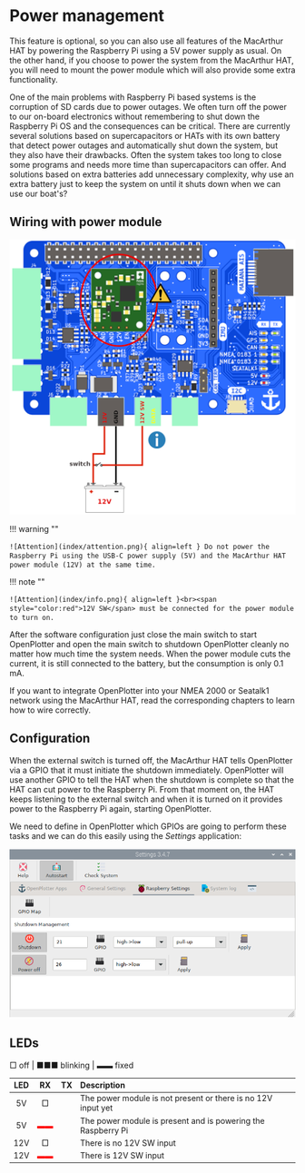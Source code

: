 # Power management

This feature is optional, so you can also use all features of the MacArthur HAT by powering the Raspberry Pi using a 5V power supply as usual. On the other hand, if you choose to power the system from the MacArthur HAT, you will need to mount the power module which will also provide some extra functionality.

One of the main problems with Raspberry Pi based systems is the corruption of SD cards due to power outages. We often turn off the power to our on-board electronics without remembering to shut down the Raspberry Pi OS and the consequences can be critical. There are currently several solutions based on supercapacitors or HATs with its own battery that detect power outages and automatically shut down the system, but they also have their drawbacks. Often the system takes too long to close some programs and needs more time than supercapacitors can offer. And solutions based on extra batteries add unnecessary complexity, why use an extra battery just to keep the system on until it shuts down when we can use our boat's?

## Wiring with power module

![Wiring with power module](power/powering.png)

!!! warning ""

    ![Attention](index/attention.png){ align=left } Do not power the Raspberry Pi using the USB-C power supply (5V) and the MacArthur HAT power module (12V) at the same time.

!!! note ""

    ![Attention](index/info.png){ align=left }<br><span style="color:red">12V SW</span> must be connected for the power module to turn on.

After the software configuration just close the main switch to start OpenPlotter and open the main switch to shutdown OpenPlotter cleanly no matter how much time the system needs. When the power module cuts the current, it is still connected to the battery, but the consumption is only 0.1 mA.

If you want to integrate OpenPlotter into your NMEA 2000 or Seatalk1 network using the MacArthur HAT, read the corresponding chapters to learn how to wire correctly.

## Configuration

When the external switch is turned off, the MacArthur HAT tells OpenPlotter via a GPIO that it must initiate the shutdown immediately. OpenPlotter will use another GPIO to tell the HAT when the shutdown is complete so that the HAT can cut power to the Raspberry Pi. From that moment on, the HAT keeps listening to the external switch and when it is turned on it provides power to the Raspberry Pi again, starting OpenPlotter.

We need to define in OpenPlotter which GPIOs are going to perform these tasks and we can do this easily using the *Settings* application:

![Configuration](power/power.png)

## LEDs

□ off | ■■■ blinking |  ▬▬ fixed

|LED|RX|TX|Description|
|:--:|:--:|:--:|:---|
| 5V | □ |  | The power module is not present or there is no 12V input yet |
| 5V |<span style="color:red">▬▬</span>|  | The power module is present and is powering the Raspberry Pi |
| 12V | □ |  | There is no 12V SW input |
| 12V |<span style="color:red">▬▬</span>|  | There is 12V SW input |